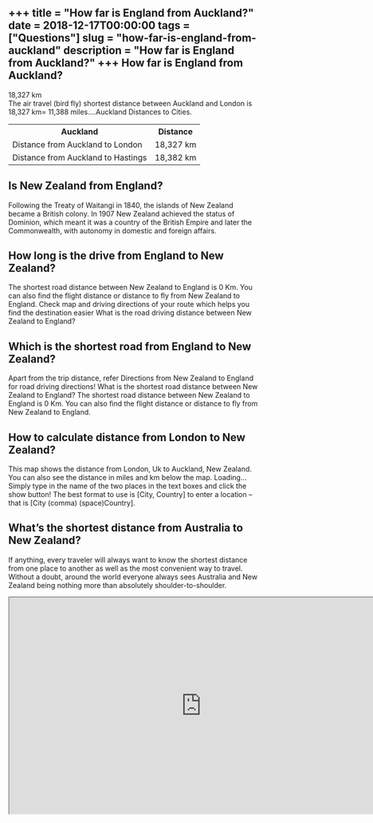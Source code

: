 +++
title = "How far is England from Auckland?"
date = 2018-12-17T00:00:00
tags = ["Questions"]
slug = "how-far-is-england-from-auckland"
description = "How far is England from Auckland?"
+++
How far is England from Auckland?
---------------------------------

18,327 km  
The air travel (bird fly) shortest distance between Auckland and London is 18,327 km= 11,388 miles….Auckland Distances to Cities.

<table><tr><th>Auckland</th><th>Distance</th></tr><tr><td>Distance from Auckland to London</td><td>18,327 km</td></tr><tr><td>Distance from Auckland to Hastings</td><td>18,382 km</td></tr></table>

Is New Zealand from England?
----------------------------

Following the Treaty of Waitangi in 1840, the islands of New Zealand became a British colony. In 1907 New Zealand achieved the status of Dominion, which meant it was a country of the British Empire and later the Commonwealth, with autonomy in domestic and foreign affairs.

How long is the drive from England to New Zealand?
--------------------------------------------------

The shortest road distance between New Zealand to England is 0 Km. You can also find the flight distance or distance to fly from New Zealand to England. Check map and driving directions of your route which helps you find the destination easier What is the road driving distance between New Zealand to England?

Which is the shortest road from England to New Zealand?
-------------------------------------------------------

Apart from the trip distance, refer Directions from New Zealand to England for road driving directions! What is the shortest road distance between New Zealand to England? The shortest road distance between New Zealand to England is 0 Km. You can also find the flight distance or distance to fly from New Zealand to England.

How to calculate distance from London to New Zealand?
-----------------------------------------------------

This map shows the distance from London, Uk to Auckland, New Zealand. You can also see the distance in miles and km below the map. Loading… Simply type in the name of the two places in the text boxes and click the show button! The best format to use is \[City, Country\] to enter a location – that is \[City (comma) (space)Country\].

What’s the shortest distance from Australia to New Zealand?
-----------------------------------------------------------

If anything, every traveler will always want to know the shortest distance from one place to another as well as the most convenient way to travel. Without a doubt, around the world everyone always sees Australia and New Zealand being nothing more than absolutely shoulder-to-shoulder.

<iframe allow="accelerometer; autoplay; clipboard-write; encrypted-media; gyroscope; picture-in-picture" allowfullscreen="" class="__youtube_prefs__  epyt-is-override  no-lazyload" data-no-lazy="1" data-origheight="433" data-origwidth="770" data-skipgform_ajax_framebjll="" height="433" id="_ytid_74528" loading="lazy" src="https://www.youtube.com/embed/1PH0AYCD8MI?enablejsapi=1&autoplay=0&cc_load_policy=0&cc_lang_pref=&iv_load_policy=1&loop=0&modestbranding=0&rel=1&fs=1&playsinline=0&autohide=2&theme=dark&color=red&controls=1&" title="YouTube player" width="770"></iframe>
